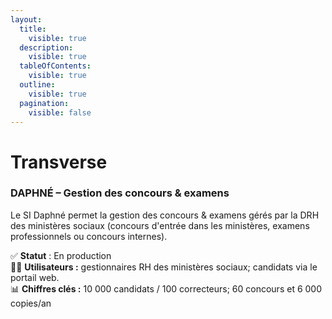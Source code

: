 ```yaml
---
layout:
  title:
    visible: true
  description:
    visible: true
  tableOfContents:
    visible: true
  outline:
    visible: true
  pagination:
    visible: false
---
```


# Transverse

### DAPHNÉ – Gestion des concours & examens

Le SI Daphné permet la gestion des concours & examens gérés par la DRH des ministères sociaux (concours d'entrée dans les ministères, examens professionnels ou concours internes).

✅ **Statut** : En production\
👷‍♂️ **Utilisateurs :** gestionnaires RH des ministères sociaux; candidats via le portail web.\
📊 **Chiffres clés :** 10 000 candidats / 100 correcteurs​; 60 concours et 6 000 copies/an​
